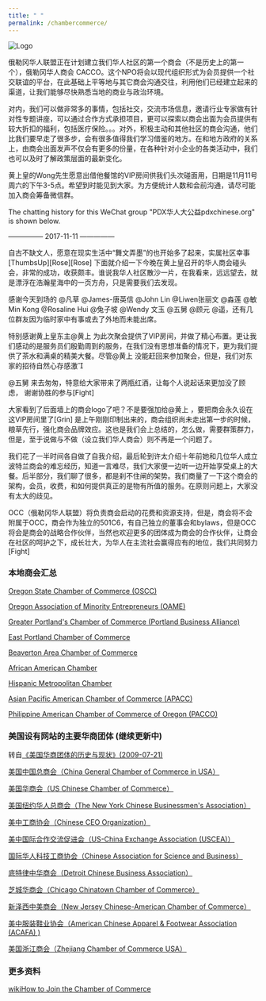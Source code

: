 ```yaml
---
title: " "
permalink: /chambercommerce/
---
```


![Logo](https://res.cloudinary.com/dhngj18do/image/upload/f_auto,q_auto/v1/images/logo/eiahzlrtum6qjohrjecz)

俄勒冈华人联盟正在计划建立我们华人社区的第一个商会（不是历史上的第一个），俄勒冈华人商会 CACCO。这个NPO将会以现代组织形式为会员提供一个社交联谊的平台，在此基础上平等地与其它商会沟通交往，利用他们已经建立起来的渠道，让我们能够尽快熟悉当地的商业与政治环境。

对内，我们可以做非常多的事情，包括社交，交流市场信息，邀请行业专家做有针对性专题讲座，可以通过合作方式承担项目，更可以探索以商会出面为会员提供有较大折扣的福利，包括医疗保险。。。对外，积极主动和其他社区的商会沟通，他们比我们要早走了很多步，会有很多值得我们学习借鉴的地方。在和地方政府的关系上，由商会出面发声不仅会有更多的份量，在各种针对小企业的各类活动中，我们也可以及时了解政策层面的最新变化。

黄上皇的Wong先生愿意出借他餐馆的VIP房间供我们头次碰面用，日期是11月11号周六的下午3-5点。希望到时能见到大家。为方便统计人数和会前沟通，请尽可能加入商会筹备微信群。

The chatting history for this WeChat group "PDX华人大公益pdxchinese.org" is shown below.

—————  2017-11-11  —————

自古不缺文人，愿意在现实生活中“舞文弄墨”的也开始多了起来，实属社区幸事[ThumbsUp][Rose][Rose] 下面就介绍一下今晚在黄上皇召开的华人商会碰头会，非常的成功，收获颇丰。谁说我华人社区散沙一片，在我看来，远远望去，就是漂浮在浩瀚星海中的一页方舟，只是需要我们去发现。

感谢今天到场的 @凡草 @James-唐英信 @John Lin @Liwen张丽文 @淼莲 @敏Min Kong @Rosaline Hui @兔子坡 @Wendy 文玉 @五舅 @顾元 @遥，还有几位群友因为临时家中有事或去了外地而未能出席。

特别感谢黄上皇东主@黄上 为此次聚会提供了VIP房间，并做了精心布置。更让我们感动的是服务员们殷勤周到的服务，在我们没有思想准备的情况下，更为我们提供了茶水和满桌的精美大餐。尽管@黄上 没能赶回来参加聚会，但是，我们对东家的招待自然心存感激

@五舅 来去匆匆，特意给大家带来了两瓶红酒，让每个人说起话来更加没了顾虑， 谢谢协胜的参与[Fight]

大家看到了后面墙上的商会logo了吧？不是要强加给@黄上 ，要把商会永久设在这VIP房间里了[Grin] 是上午刚刚印制出来的，商会组织尚未走出第一步的时候，粮草先行，强化商会品牌效应。这也是我们会上总结的，怎么做，需要群策群力，但是，至于说做与不做（设立我们华人商会）则不再是一个问题了。

我们花了一半时间各自做了自我介绍，最后轮到许太介绍十年前她和几位华人成立波特兰商会的难忘经历，知道一言难尽，我们大家便一边听一边开始享受桌上的大餐。后半部分，我们聊了很多，都是刹不住闸的架势。我们商量了一下这个商会的架构，会员，收费，和如何提供真正的是物有所值的服务。在原则问题上，大家没有太大的歧见。

OCC（俄勒冈华人联盟）将负责商会启动的花费和资源支持，但是，商会将不会附属于OCC，商会作为独立的501C6，有自己独立的董事会和bylaws，但是OCC将会是商会的战略合作伙伴，当然也欢迎更多的团体成为商会的合作伙伴，让商会在社区的呵护之下，成长壮大，为华人在主流社会赢得应有的地位，我们共同努力[Fight]


### 本地商会汇总

[Oregon State Chamber of Commerce (OSCC)](http://oregonchamber.org/)

[Oregon Association of Minority Entrepreneurs (OAME)](http://www.oame.org/)

[Greater Portland's Chamber of Commerce (Portland Business Alliance)](https://portlandalliance.com/)

[East Portland Chamber of Commerce](https://eastportlandchamberofcommerce.com/)

[Beaverton Area Chamber of Commerce](http://beaverton.org/)

[African American Chamber](http://blackchamber.info/)

[Hispanic Metropolitan Chamber](http://hmccoregon.com/)

[Asian Pacific American Chamber of Commerce (APACC)](https://www.facebook.com/weareapacc/?ref=page_internal)

[Philippine American Chamber of Commerce of Oregon (PACCO)](http://www.pacco.org/)

### 美国设有网站的主要华商团体 (继续更新中)

转自[《美国华商团体的历史与现状》(2009-07-21)](http://www.how2usa.com/?eid=100064&action=detail&id=512917990)

[美国中国总商会（China General Chamber of Commerce in USA）](http://www.cgccusa.org)

[美国华商会（US Chinese Chamber of Commerce）](http://www.usccc.net)

[美国纽约华人总商会（The New York Chinese Businessmen's Association）](http://www.nycba.us)

[美中工商协会（Chinese CEO Organization）](http://www.chineseceo.com)

[美中国际合作交流促进会（US-China Exchange Association (USCEA)）](http://www.usachina.org)

[国际华人科技工商协会（Chinese Association for Science and Business）](http://www.casbi.org)

[底特律中华商会（Detroit Chinese Business Association）](http://www.dcba.com)

[芝城华商会（Chicago Chinatown Chamber of Commerce）](http://www.chicagochinatown.org)

[新泽西中美商会（New Jersey Chinese-American Chamber of Commerce）](http://www.njcacc.org)

[美中服装鞋业协会（American Chinese Apparel & Footwear Association (ACAFA) )](http://www.acafa.org)

[美国浙江商会（Zhejiang Chamber of Commerce USA）](http://www.zcc-usa.com/)

### 更多资料

[wikiHow to Join the Chamber of Commerce](https://www.wikihow.com/Join-the-Chamber-of-Commerce)
